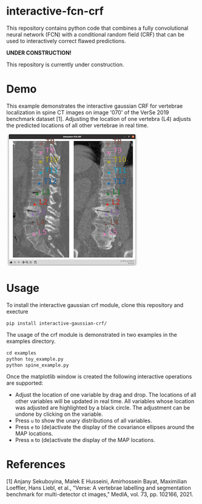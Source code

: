 # interactive-fcn-crf
This repository contains python code that combines a fully convolutional neural network (FCN) with a conditional 
random field (CRF) that can be used to interactively correct flawed predictions.

**UNDER CONSTRUCTION!**

This repository is currently under construction.

# Demo

This example demonstrates the interactive gaussian CRF for vertebrae localization in spine CT images on image 
'070' of the VerSe 2019 benchmark dataset [1].
Adjusting the location of one vertebra (L4) adjusts the predicted locations of all other vertebrae in real time.

![demo](https://github.com/JannikIrmai/interactive-fcn-crf/blob/main/demo-video.gif)



# Usage

To install the interactive gaussian crf module, clone this repository and execture

```
pip install interactive-gaussian-crf/
```

The usage of the crf module is demonstrated in two examples in the examples directory.
```
cd examples
python toy_example.py
python spine_example.py
```

Once the matplotlib window is created the following interactive operations are supported:

- Adjust the location of one variable by drag and drop. 
The locations of all other variables will be updated in real time. 
All variables whose location was adjusted are highlighted by a black circle.
The adjustment can be undone by clicking on the variable.
- Press ``u`` to show the unary distributions of all variables.
- Press ``e`` to (de)activate the display of the covariance ellipses around the MAP locations.
- Press ``m`` to (de)activate the display of the MAP locations.


# References

[1] Anjany Sekuboyina, Malek E Husseini, Amirhossein Bayat, Maximilian Loeffler, Hans Liebl, et al., 
"Verse: A vertebrae labelling and segmentation benchmark for multi-detector ct images," 
MedIA, vol. 73, pp. 102166, 2021.

